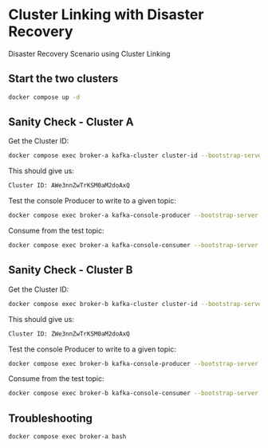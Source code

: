 # Cluster Linking with Disaster Recovery

Disaster Recovery Scenario using Cluster Linking

## Start the two clusters

```bash
docker compose up -d
```

## Sanity Check - Cluster A

Get the Cluster ID:

```bash
docker compose exec broker-a kafka-cluster cluster-id --bootstrap-server localhost:9091
```

This should give us:

```bash
Cluster ID: AWe3nnZwTrKSM0aM2doAxQ
```

Test the console Producer to write to a given topic:

```bash
docker compose exec broker-a kafka-console-producer --bootstrap-server localhost:9091 --topic kafka-topic
```

Consume from the test topic:

```bash
docker compose exec broker-a kafka-console-consumer --bootstrap-server localhost:9091 --from-beginning --topic kafka-topic
```

## Sanity Check - Cluster B

Get the Cluster ID:

```bash
docker compose exec broker-b kafka-cluster cluster-id --bootstrap-server localhost:9092
```

This should give us:

```bash
Cluster ID: ZWe3nnZwTrKSM0aM2doAxQ
```

Test the console Producer to write to a given topic:

```bash
docker compose exec broker-b kafka-console-producer --bootstrap-server localhost:9092 --topic kafka-topic
```

Consume from the test topic:

```bash
docker compose exec broker-b kafka-console-consumer --bootstrap-server localhost:9092 --from-beginning --topic kafka-topic
```

## Troubleshooting

```bash
docker compose exec broker-a bash
```


